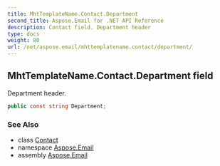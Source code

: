 ```yaml
---
title: MhtTemplateName.Contact.Department
second_title: Aspose.Email for .NET API Reference
description: Contact field. Department header
type: docs
weight: 80
url: /net/aspose.email/mhttemplatename.contact/department/
---
```

## MhtTemplateName.Contact.Department field

Department header.

```csharp
public const string Department;
```

### See Also

* class [Contact](../)
* namespace [Aspose.Email](../../mhttemplatename.contact/)
* assembly [Aspose.Email](../../../)


